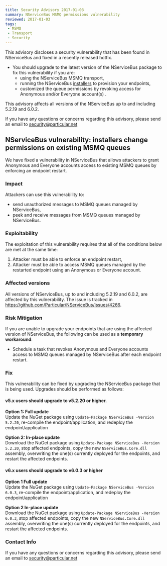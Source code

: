 ```yaml
---
title: Security Advisory 2017-01-03
summary: NServiceBus MSMQ permissions vulnerability
reviewed: 2017-01-03
tags:
 - MSMQ
 - Transport
 - Security
---
```


This advisory discloses a security vulnerability that has been found in NServiceBus and fixed in a recently released hotfix.
* You should upgrade to the latest version of the NServiceBus package to fix this vulnerability if you are:
  * using the NServiceBus MSMQ transport,
  * running the NServiceBus [installers](https://docs.particular.net/nservicebus/operations/installers) to provision your endpoints,
  * customized the queue permissions by revoking access for Anonymous and/or Everyone account(s) .  

This advisory affects all versions of the NServiceBus up to and including 5.2.19 and 6.0.2.

If you have any questions or concerns regarding this advisory, please send an email to security@particular.net

## NServiceBus vulnerability: installers change permissions on existing MSMQ queues
We have fixed a vulnerability in NServiceBus that allows attackers to grant Anonymous and Everyone accounts access to existing MSMQ queues by enforcing an endpoint restart.

### Impact
Attackers can use this vulnerability to:
 * send unauthorized messages to MSMQ queues managed by NServiceBus,
 * peek and receive messages from MSMQ queues managed by NServiceBus.

### Exploitability
The exploitation of this vulnerability requires that all of the conditions below are met at the same time:
 1. Attacker must be able to enforce an endpoint restart,
 1. Attacker must be able to access MSMQ queues managed by the restarted endpoint using an Anonymous or Everyone account.

### Affected versions
All versions of NServiceBus, up to and including 5.2.19 and 6.0.2, are affected by this vulnerability. The issue is tracked in https://github.com/Particular/NServiceBus/issues/4266.

### Risk Mitigation
If you are unable to upgrade your endpoints that are using the affected version of NServiceBus, the following can be used as a **temporary workaround**:

* Schedule a task that revokes Anonymous and Everyone accounts access to MSMQ queues managed by NServiceBus after each endpoint restart.

### Fix
This vulnerability can be fixed by upgrading the NServiceBus package that is being used. Upgrades should be performed as follows:

#### v5.x users should upgrade to v5.2.20 or higher.
**Option 1: Full update**  
Update the NuGet package using `Update-Package NServiceBus -Version 5.2.20`, re-compile the endpoint/application, and redeploy the endpoint/application 

**Option 2: In-place update**  
Download the NuGet package using `Update-Package NServiceBus -Version 5.2.20`, stop affected endpoints, copy the new `NServiceBus.Core.dll` assembly, overwriting the one(s) currently deployed for the endpoints, and restart the affected endpoints.

#### v6.x users should upgrade to v6.0.3 or higher
**Option 1 Full update**    
Update the NuGet package using `Update-Package NServiceBus -Version 6.0.3`, re-compile the endpoint/application, and redeploy the endpoint/application 

**Option 2  In-place update**  
Download the NuGet package using `Update-Package NServiceBus -Version 6.0.3`, stop affected endpoints, copy the new `NServiceBus.Core.dll` assembly, overwriting the one(s) currently deployed for the endpoints, and restart the affected endpoints.

### Contact Info
If you have any questions or concerns regarding this advisory, please send an email to security@particular.net